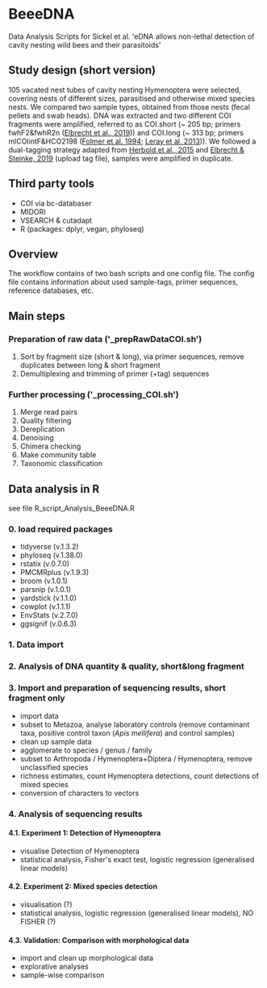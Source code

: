 # BeeeDNA
Data Analysis Scripts for Sickel et al. 'eDNA allows non-lethal detection of cavity nesting wild bees and their parasitoids'

## Study design (short version)
105 vacated nest tubes of cavity nesting Hymenoptera were selected, covering nests of different sizes, parasitised and otherwise mixed species nests.
We compared two sample types, obtained from those nests (fecal pellets and swab heads). 
DNA was extracted and two different COI fragments were amplified, referred to as COI.short (~ 205 bp; primers fwhF2&fwhR2n ([Elbrecht et al., 2019](https://peerj.com/articles/7745/))) and COI.long (~ 313 bp; primers mlCOIintF&HCO2198 ([Folmer et al. 1994](https://pubmed.ncbi.nlm.nih.gov/7881515/); [Leray et al. 2013](https://frontiersinzoology.biomedcentral.com/articles/10.1186/1742-9994-10-34))).
We followed a dual-tagging strategy adapted from [Herbold et al., 2015](https://www.frontiersin.org/articles/10.3389/fmicb.2015.00731/full) and [Elbrecht & Steinke, 2019](https://onlinelibrary.wiley.com/doi/full/10.1111/fwb.13220) (upload tag file), samples were amplified in duplicate.


## Third party tools
+ COI via bc-databaser 
+ MIDORI
+ VSEARCH & cutadapt
+ R (packages: dplyr, vegan, phyloseq)

## Overview
The workflow contains of two bash scripts and one config file. The config file contains information about used sample-tags, primer sequences, reference databases, etc.

## Main steps
### Preparation of raw data ('_prepRawDataCOI.sh')
1. Sort by fragment size (short & long), via primer sequences, remove duplicates between long & short fragment
2. Demultiplexing and trimming of primer (+tag) sequences

### Further processing ('_processing_COI.sh')
1. Merge read pairs
2. Quality filtering
3. Dereplication
4. Denoising
5. Chimera checking
6. Make community table
7. Taxonomic classification

## Data analysis in R
see file R_script_Analysis_BeeeDNA.R

### 0. load required packages
+ tidyverse (v.1.3.2)
+ phyloseq (v.1.38.0)
+ rstatix (v.0.7.0)
+ PMCMRplus (v.1.9.3) 
+ broom (v.1.0.1)
+ parsnip (v.1.0.1) 
+ yardstick (v.1.1.0)
+ cowplot  (v.1.1.1)
+ EnvStats (v.2.7.0)
+ ggsignif (v.0.6.3)
### 1. Data import
### 2. Analysis of DNA quantity & quality, short&long fragment
### 3. Import and preparation of sequencing results, short fragment only
+ import data
+ subset to Metazoa, analyse laboratory controls (remove contaminant taxa, positive control taxon (*Apis mellifera*) and control samples)
+ clean up sample data
+ agglomerate to species / genus / family
+ subset to Arthropoda / Hymenoptera+Diptera / Hymenoptera, remove unclassified species
+ richness estimates, count Hymenoptera detections, count detections of mixed species
+ conversion of characters to vectors
### 4. Analysis of sequencing results
#### 4.1. Experiment 1: Detection of Hymenoptera
+ visualise Detection of Hymenoptera
+ statistical analysis, Fisher's exact test, logistic regression (generalised linear models)

#### 4.2. Experiment 2: Mixed species detection
+ visualisation (?)
+ statistical analysis, logistic regression (generalised linear models), NO FISHER (?)

#### 4.3. Validation: Comparison with morphological data
+ import and clean up morphological data
+ explorative analyses
+ sample-wise comparison
